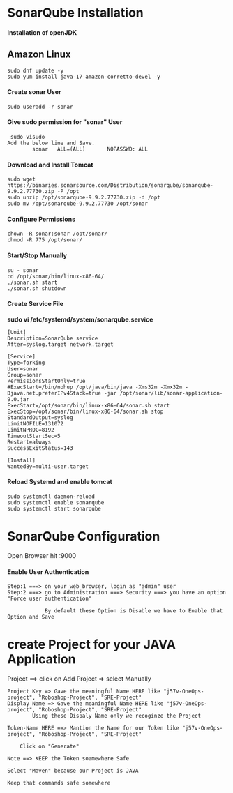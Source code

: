# SonarQube Installation

####  Installation of openJDK
## Amazon Linux
```
sudo dnf update -y
sudo yum install java-17-amazon-corretto-devel -y
``` 

####  Create sonar User
```
sudo useradd -r sonar 
```
####  Give sudo permission for "sonar"  User
```
 sudo visudo
Add the below line and Save.
		sonar   ALL=(ALL)       NOPASSWD: ALL
``` 

#### Download and Install Tomcat
```
sudo wget https://binaries.sonarsource.com/Distribution/sonarqube/sonarqube-9.9.2.77730.zip -P /opt
sudo unzip /opt/sonarqube-9.9.2.77730.zip -d /opt
sudo mv /opt/sonarqube-9.9.2.77730 /opt/sonar
```
#### Configure Permissions
```
chown -R sonar:sonar /opt/sonar/
chmod -R 775 /opt/sonar/
```

#### Start/Stop Manually
```
su - sonar
cd /opt/sonar/bin/linux-x86-64/
./sonar.sh start
./sonar.sh shutdown
```

#### Create Service File
**sudo vi /etc/systemd/system/sonarqube.service**

```
[Unit]
Description=SonarQube service
After=syslog.target network.target
				
[Service]
Type=forking
User=sonar
Group=sonar
PermissionsStartOnly=true
#ExecStart=/bin/nohup /opt/java/bin/java -Xms32m -Xmx32m -Djava.net.preferIPv4Stack=true -jar /opt/sonar/lib/sonar-application-9.0.jar
ExecStart=/opt/sonar/bin/linux-x86-64/sonar.sh start
ExecStop=/opt/sonar/bin/linux-x86-64/sonar.sh stop
StandardOutput=syslog
LimitNOFILE=131072
LimitNPROC=8192
TimeoutStartSec=5
Restart=always
SuccessExitStatus=143
				
[Install]
WantedBy=multi-user.target
```

#### Reload Systemd and enable tomcat
```
sudo systemctl daemon-reload
sudo systemctl enable sonarqube
sudo systemctl start sonarqube
```
# SonarQube Configuration

Open Browser hit <IP>:9000

#### Enable User Authentication
```
Step:1 ===> on your web browser, login as "admin" user
Step:2 ===> go to Administration ===> Security ===> you have an option "Force user authentication"

			By default these Option is Disable we have to Enable that Option and Save
```

# create Project for your JAVA Application


Project ==> click on Add Project => select Manually

```
Project Key => Gave the meaningful Name HERE like "j57v-OneOps-project", "Roboshop-Project", "SRE-Project"
Display Name => Gave the meaningful Name HERE like "j57v-OneOps-project", "Roboshop-Project", "SRE-Project"
		Using these Dispaly Name only we recoginze the Project
```


```
Token-Name HERE ==> Mantion the Name for our Token like "j57v-OneOps-project", "Roboshop-Project", "SRE-Project"

	Click on "Generate"

Note ==> KEEP the Token soamewhere Safe
```
```
Select "Maven" because our Project is JAVA

Keep that commands safe somewhere	
```





